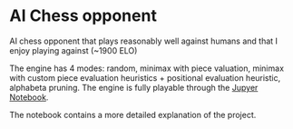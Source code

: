 # AI Chess opponent
AI chess opponent that plays reasonably well against humans and that I enjoy playing against (~1900 ELO)

The engine has 4 modes: random, minimax with piece valuation, minimax with custom piece evaluation heuristics + positional evaluation heuristic, alphabeta pruning. The engine is fully playable through the [Jupyer Notebook](https://github.com/RisticDjordje/ai-chess-engine/blob/main/ai_chess_engine.ipynb).

The notebook contains a more detailed explanation of the project.
